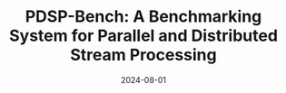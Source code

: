 ---
title: "PDSP-Bench: A Benchmarking System for Parallel and Distributed Stream Processing"
collection: publications
category: conferences
permalink: /publication/2024-pdspbench
#excerpt: 'This paper is about the number 1. 📄 [PDF](http://academicpages.github.io/files/paper1.pdf) | 📚 [BibTeX](http://academicpages.github.io/files/bibtex1.bib)'
date: 2024-08-01
#venue: 'arXiv preprint arXiv:2504.10704'
#slidesurl: 'http://pratyushagnihotri.github.io/files/slides1.pdf'
paperurl: 'https://www.kom.tu-darmstadt.de/assets/522b98ed-1c90-4c9f-a14a-c4274aeb78cc/AKHBL24.pdf'
bibtexurl: 'http://pratyushagnihotri.github.io/files/pdspbench.bib'
citation: '<b>Agnihotri, Pratyush</b> and Koldehofe, Boris and Heinrich, Roman and Binnig, Carsten and Luthra, Manisha. (2025). &quot;PDSP-Bench: A Benchmarking System for Parallel and Distributed Stream Processing.&quot; <i>arXiv preprint arXiv:2504.10704</i>.'


---